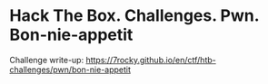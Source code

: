 # Hack The Box. Challenges. Pwn. Bon-nie-appetit

Challenge write-up: https://7rocky.github.io/en/ctf/htb-challenges/pwn/bon-nie-appetit
